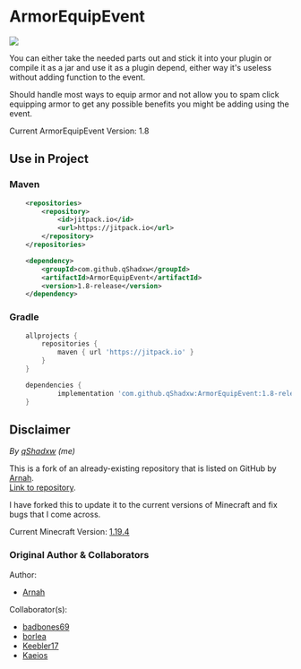 # ArmorEquipEvent
[![](https://jitpack.io/v/qShadxw/ArmorEquipEvent.svg)](https://jitpack.io/#qShadxw/ArmorEquipEvent)

You can either take the needed parts out and stick it into your plugin or compile it as a jar and use it as a plugin depend, either way it's useless without adding function to the event.

Should handle most ways to equip armor and not allow you to spam click equipping armor to get any possible benefits you might be adding using the event.

Current ArmorEquipEvent Version: 1.8

## Use in Project
### Maven
```xml
	<repositories>
		<repository>
		    <id>jitpack.io</id>
		    <url>https://jitpack.io</url>
		</repository>
	</repositories>
```
```xml
	<dependency>
	    <groupId>com.github.qShadxw</groupId>
	    <artifactId>ArmorEquipEvent</artifactId>
	    <version>1.8-release</version>
	</dependency>
```
### Gradle
```gradle
	allprojects {
		repositories {
			maven { url 'https://jitpack.io' }
		}
	}
```
```gradle
	dependencies {
	        implementation 'com.github.qShadxw:ArmorEquipEvent:1.8-release'
	}
```

## Disclaimer
*By [qShadxw](https://github.com/qShadxw) (me)*

This is a fork of an already-existing repository that is listed on GitHub by [Arnah](https://github.com/Arnuh).
<br>[Link to repository](https://github.com/Arnuh/ArmorEquipEvent).

I have forked this to update it to the current versions of Minecraft and fix bugs that I come across.

Current Minecraft Version: [1.19.4](https://www.minecraft.net/en-us/article/minecraft-java-edition-1-19-4)

### Original Author & Collaborators
Author:
- [Arnah](https://github.com/Arnuh)

Collaborator(s): 
- [badbones69](https://github.com/badbones69)
- [borlea](https://github.com/borlea)
- [Keebler17](https://github.com/Keebler17)
- [Kaeios](https://github.com/Kaeios)